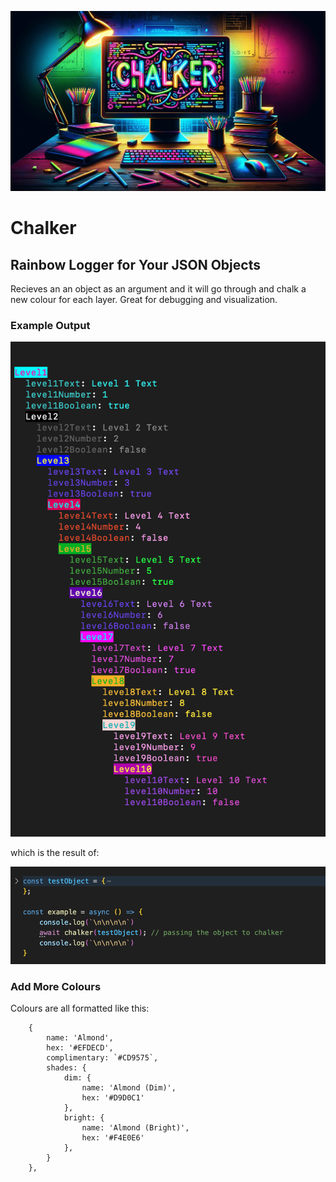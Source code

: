 ![Chalker](./assets/chalkerbg-min.png)

# Chalker 



## Rainbow Logger for Your JSON Objects
Recieves an an object as an argument and it will go through and chalk a new colour for each layer. Great for debugging and visualization. 


### Example Output

![Example Object](./assets/exampleObject.png)

which is the result of:

![Example Code](./assets/exampleCode.png)


### Add More Colours

Colours are all formatted like this:

```
    {
        name: 'Almond',
        hex: '#EFDECD',
        complimentary: `#CD9575`,
        shades: {
            dim: {
                name: 'Almond (Dim)',
                hex: '#D9D0C1'
            },
            bright: {
                name: 'Almond (Bright)',
                hex: '#F4E0E6'
            },
        }
    },
```
